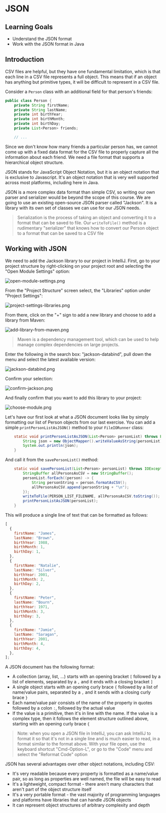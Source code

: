# JSON

## Learning Goals

- Understand the JSON format
- Work with the JSON format in Java

## Introduction

CSV files are helpful, but they have one fundamental limitation, which is that
each line in a CSV file represents a full object. This means that if an object
has anything but primitive types, it will be difficult to represent in a CSV
file.

Consider a `Person` class with an additional field for that person's friends:

```java
public class Person {
    private String firstName;
    private String lastName;
    private int birthYear;
    private int birthMonth;
    private int birthDay;
    private List<Person> friends;

    // ...
```

Since we don't know how many friends a particular person has, we cannot come up
with a fixed data format for the CSV file to properly capture all the
information about each friend. We need a file format that supports a
hierarchical object structure.

JSON stands for JavaScript Object Notation, but it is an object notation that is
exclusive to Javascript. It's an object notation that is very well supported
across most platforms, including here in Java.

JSON is a more complex data format than simple CSV, so writing our own parser
and serializer would be beyond the scope of this course. We are going to use an
existing open-source JSON parser called "Jackson". It is a library with its own
set of classes we can use for our JSON needs.

> Serialization is the process of taking an object and converting it to a format
> that can be saved to file. Our `writeToFile()` method is a rudimentary
> "serializer" that knows how to convert our Person object to a format that can
> be saved to a CSV file

## Working with JSON

We need to add the Jackson library to our project in IntelliJ. First, go to your
project structure by right-clicking on your project root and selecting the "Open
Module Settings" option:

![open-module-settings.png](https://curriculum-content.s3.amazonaws.com/java-mod-3/json/open-module-settings.png)

From the "Project Structure" screen select, the "Libraries" option under
"Project Settings":

![project-settings-libraries.png](https://curriculum-content.s3.amazonaws.com/java-mod-3/json/project-settings-libraries.png)

From there, click on the "+" sign to add a new library and choose to add a
library from Maven:

![add-library-from-maven.png](https://curriculum-content.s3.amazonaws.com/java-mod-3/json/add-library-from-maven.png)

> Maven is a dependency management tool, which can be used to help manage
> complex dependencies on large projects.

Enter the following in the search box: "jackson-databind", pull down the menu
and select the latest available version:

![jackson-databind.png](https://curriculum-content.s3.amazonaws.com/java-mod-3/json/jackson-databind.png)

Confirm your selection:

![confirm-jackson.png](https://curriculum-content.s3.amazonaws.com/java-mod-3/json/confirm-jackson.png)

And finally confirm that you want to add this library to your project:

![choose-module.png](https://curriculum-content.s3.amazonaws.com/java-mod-3/json/choose-module.png)

Let's have our first look at what a JSON document looks like by simply
formatting our list of Person objects from our last exercise. You can add a
simple `printPersonListAsJSON()` method to your `FileIORunner` class:

```java
    static void printPersonListAsJSON(List<Person> personList) throws Exception {
        String json = new ObjectMapper().writeValueAsString(personList);
        System.out.println(json);
    }
```

And call it from the `savePersonList()` method:

```java
    static void savePersonList(List<Person> personList) throws IOException, Exception {
        StringBuffer allPersonsAsCSV = new StringBuffer();
        personList.forEach((person) -> {
            String personString = person.formatAsCSV();
            allPersonsAsCSV.append(personString + "\n");
        });
        writeToFile(PERSON_LIST_FILENAME, allPersonsAsCSV.toString());
        printPersonListAsJSON(personList);
    }
```

This will produce a single line of text that can be formatted as follows:

```javascript
[
  {
    firstName: "James",
    lastName: "Brown",
    birthYear: 1988,
    birthMonth: 1,
    birthDay: 1,
  },
  {
    firstName: "Natalie",
    lastName: "Silver",
    birthYear: 2001,
    birthMonth: 2,
    birthDay: 2,
  },
  {
    firstName: "Peter",
    lastName: "Bourn",
    birthYear: 1971,
    birthMonth: 3,
    birthDay: 3,
  },
  {
    firstName: "Jamie",
    lastName: "Saragan",
    birthYear: 2001,
    birthMonth: 4,
    birthDay: 4,
  },
];
```

A JSON document has the following format:

- A collection (array, list, ...) starts with an opening bracket `[` followed by
  a list of elements, separated by a `,` and it ends with a closing bracket `]`
- A single object starts with an opening curly brace `{` followed by a list of
  name/value pairs, separated by a `,` and it sends with a closing curly brace
  `}`
- Each name/value pair consists of the name of the property in quotes followed
  by a colon `:`, followed by the actual value
- If the value is a primitive, then it's in line with the name. If the value is
  a complex type, then it follows the element structure outlined above, starting
  with an opening curly brace `{`

> Note: when you open a JSON file in IntelliJ, you can ask IntelliJ to format it
> so that it's not in a single line and is much easier to read, in a format
> similar to the format above. With your file open, use the keyboard shortcut
> "Cmd-Option-L", or go to the "Code" menu and select the "Reformat Code" option

JSON has several advantages over other object notations, including CSV:

- It's very readable because every property is formatted as a name/value pair,
  so as long as properties are well named, the file will be easy to read
- It's a lightweight, compact format - there aren't many characters that aren't
  part of the object structure itself
- It's a very portable format - the vast majority of programming languages and
  platforms have libraries that can handle JSON objects
- It can represent object structures of arbitrary complexity and depth
